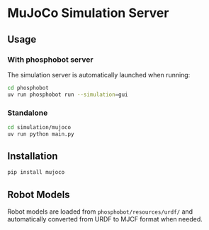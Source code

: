 # MuJoCo Simulation Server

## Usage

### With phosphobot server

The simulation server is automatically launched when running:

```bash
cd phosphobot
uv run phosphobot run --simulation=gui
```

### Standalone

```bash
cd simulation/mujoco
uv run python main.py
```

## Installation

```bash
pip install mujoco
```

## Robot Models

Robot models are loaded from `phosphobot/resources/urdf/` and automatically converted from URDF to MJCF format when needed. 